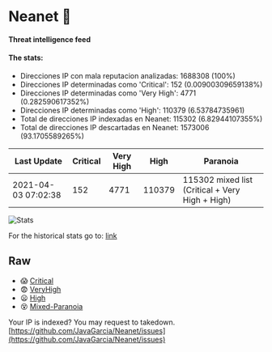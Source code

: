 # Neanet :hocho:
#### Threat intelligence feed
#### The stats:

- Direcciones IP con mala reputacion analizadas: 1688308 (100%)
- Direcciones IP determinadas como 'Critical':  152 (0.00900309659138%)
- Direcciones IP determinadas como 'Very High':  4771 (0.282590617352%)
- Direcciones IP determinadas como 'High':  110379 (6.53784735961)
- Total de direcciones IP indexadas en Neanet:  115302 (6.82944107355%)
- Total de direcciones IP descartadas en Neanet:  1573006 (93.1705589265%)

| Last Update | Critical | Very High | High | Paranoia |
| --- | --- | --- | --- | --- |
| 2021-04-03 07:02:38 | 152 | 4771 | 110379 | 115302 mixed list (Critical + Very High + High)|

![Stats](https://docs.google.com/spreadsheets/d/e/2PACX-1vSnaNMIXVabIpDJjufMlzH7poXnshF3mgd8Is1g9ytUEzVsP5my4Trn8f-xkoLLQ38xpL3HtmUexLo6/pubchart?oid=501124687&format=image)

For the historical stats go to: [link](/stats.csv)
## Raw
- :scream: [Critical](https://raw.githubusercontent.com/JavaGarcia/Neanet/master/blacklists/neanet_critical.txt)
- :fearful: [VeryHigh](https://raw.githubusercontent.com/JavaGarcia/Neanet/master/blacklists/neanet_veryHigh.txtt)
- :frowning: [High](https://raw.githubusercontent.com/JavaGarcia/Neanet/master/blacklists/neanet_high.txt)
- :dizzy_face: [Mixed-Paranoia](https://raw.githubusercontent.com/JavaGarcia/Neanet/master/blacklists/neanet_all.txt)


Your IP is indexed? You may request to takedown. [https://github.com/JavaGarcia/Neanet/issues](https://github.com/JavaGarcia/Neanet/issues)






































































































































































































































































































































































































































































































































































































































































































































































































































































































































































































































































































































































































































































































































































































































































































































































































































































































































































































































































































































































































































































































































































































































































































































































































































































































































































































































































































































































































































































































































































































































































































































































































































































































































































































































































































































































































































































































































































































































































































































































































































































































































































































































































































































































































































































































































































































































































































































































































































































































































































































































































































































































































































































































































































































































































































































